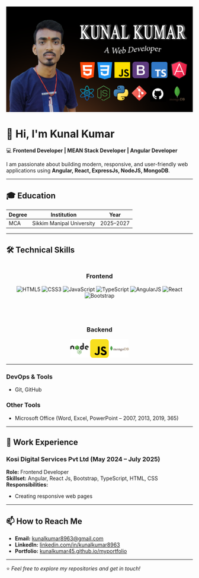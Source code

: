 ![Header](./img/Banner.png)

# 👋 Hi, I'm Kunal Kumar

💻 **Frontend Developer | MEAN Stack Developer | Angular Developer**

I am passionate about building modern, responsive, and user-friendly web applications using **Angular, React, ExpressJs, NodeJS, MongoDB**.

---

## 🎓 Education

| Degree | Institution               | Year      |
| ------ | ------------------------- | --------- |
| MCA    | Sikkim Manipal University | 2025–2027 |

---

## 🛠️ Technical Skills

<div style="display: flex; justify-content: center; gap: 50px; flex-wrap: wrap;">
  <div style="text-align: center;">
    <h3>Frontend</h3>
    <img src="https://cdn.jsdelivr.net/gh/devicons/devicon/icons/html5/html5-original.svg" width="50" height="50" alt="HTML5" />
    <img src="https://cdn.jsdelivr.net/gh/devicons/devicon/icons/css3/css3-original.svg" width="50" height="50" alt="CSS3" />
    <img src="https://cdn.jsdelivr.net/gh/devicons/devicon/icons/javascript/javascript-original.svg" width="50" height="50" alt="JavaScript" />
    <img src="https://cdn.jsdelivr.net/gh/devicons/devicon/icons/typescript/typescript-original.svg" width="50" height="50" alt="TypeScript" />
    <img src="https://cdn.jsdelivr.net/gh/devicons/devicon/icons/angularjs/angularjs-original.svg" width="50" height="50" alt="AngularJS" />
    <img src="https://cdn.jsdelivr.net/gh/devicons/devicon/icons/react/react-original.svg" width="50" height="50" alt="React" />
    <img src="https://cdn.jsdelivr.net/gh/devicons/devicon/icons/bootstrap/bootstrap-original.svg" width="50" height="50" alt="Bootstrap" />
  </div>
  
  <div style="text-align: center;">
    <h3>Backend</h3>
    <img src="./img/nodejs.svg" width="50" height="50" alt="NodeJS" />
    <img src="./img/javascript.svg" width="50" height="50" alt="JavaScript" />
    <img src="./img/mongodb.svg" width="50" height="50" alt="MongoDB" />
  </div>
</div>

---

### **DevOps & Tools**

- Git, GitHub

### **Other Tools**

- Microsoft Office (Word, Excel, PowerPoint – 2007, 2013, 2019, 365)

---

## 💼 Work Experience

### **Kosi Digital Services Pvt Ltd (May 2024 – July 2025)**

**Role:** Frontend Developer  
**Skillset:** Angular, React Js, Bootstrap, TypeScript, HTML, CSS  
**Responsibilities:**

- Creating responsive web pages

---

## 📫 How to Reach Me

- **Email:** [kunalkumar8963@gmail.com](mailto:kunalkumar8963@gmail.com)
- **LinkedIn:** [linkedin.com/in/kunalkumar8963](https://www.linkedin.com/in/kunalkumar8963/)
- **Portfolio:** [kunalkumar45.github.io/myportfolio](https://kunalkumar45.github.io/myportfolio)

---

⭐ _Feel free to explore my repositories and get in touch!_

